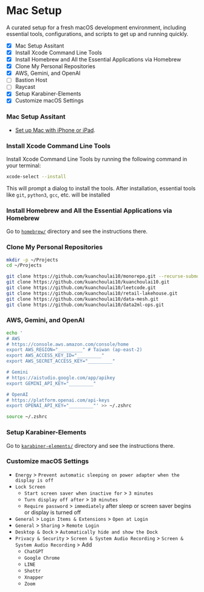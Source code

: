 # Mac Setup

A curated setup for a fresh macOS development environment, including essential tools, configurations, and scripts to get up and running quickly.

- [x] Mac Setup Assitant
- [x] Install Xcode Command Line Tools
- [x] Install Homebrew and All the Essential Applications via Homebrew
- [x] Clone My Personal Repositories
- [x] AWS, Gemini, and OpenAI
- [ ] Bastion Host
- [ ] Raycast
- [x] Setup Karabiner-Elements
- [x] Customize macOS Settings

### Mac Setup Assitant

- [Set up Mac with iPhone or iPad](https://support.apple.com/en-us/122216).

### Install Xcode Command Line Tools

Install Xcode Command Line Tools by running the following command in your terminal:

```bash
xcode-select --install
```

This will prompt a dialog to install the tools. After installation, essential tools like `git`, `python3`, `gcc`, etc. will be installed

### Install Homebrew and All the Essential Applications via Homebrew

Go to [`homebrew/`](./homebrew/) directory and see the instructions there.

### Clone My Personal Repositories

```bash
mkdir -p ~/Projects
cd ~/Projects

git clone https://github.com/kuanchoulai10/monorepo.git --recurse-submodules
git clone https://github.com/kuanchoulai10/kuanchoulai10.git
git clone https://github.com/kuanchoulai10/leetcode.git
git clone https://github.com/kuanchoulai10/retail-lakehouse.git
git clone https://github.com/kuanchoulai10/data-mesh.git
git clone https://github.com/kuanchoulai10/data2ml-ops.git
```

### AWS, Gemini, and OpenAI

```bash
echo '
# AWS
# https://console.aws.amazon.com/console/home
export AWS_REGION="_________" # Taiwan (ap-east-2)
export AWS_ACCESS_KEY_ID="_________"
export AWS_SECRET_ACCESS_KEY="_________"

# Gemini
# https://aistudio.google.com/app/apikey
export GEMINI_API_KEY="_________"

# OpenAI
# https://platform.openai.com/api-keys
export OPENAI_API_KEY="_________"' >> ~/.zshrc

source ~/.zshrc
```

### Setup Karabiner-Elements

Go to [`karabiner-elements/`](./karabiner-elements/) directory and see the instructions there.


### Customize macOS Settings

- `Energy` > `Prevent automatic sleeping on power adapter when the display is off`
- `Lock Screen`
    - `Start screen saver when inactive for` > `3 minutes`
    - `Turn display off after` > `10 minutes`
    - `Require password` > `immediately` after sleep or screen saver begins or display is turned off
- `General` > `Login Items & Extensions` > `Open at Login`
- `General` > `Sharing` > `Remote Login`
- `Desktop & Dock` > `Automatically hide and show the Dock`
- `Privacy & Security` > `Screen & System Audio Recording` > `Screen & System Audio Recording` > Add
    - `ChatGPT`
    - `Google Chrome`
    - `LINE`
    - `Shottr`
    - `Xnapper`
    - `Zoom`